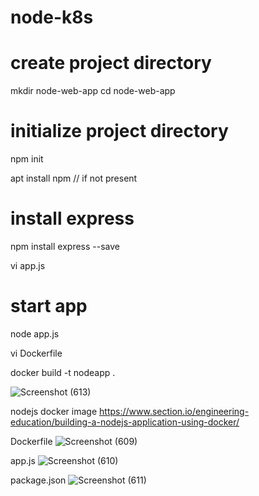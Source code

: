 # node-k8s

# create project directory
 mkdir node-web-app
 cd node-web-app
 
 # initialize project directory
 npm init
 
 apt install npm     // if not present
 
 # install express
  npm install express --save
  
  vi app.js
 
 # start app
 node app.js
 
 vi Dockerfile
 
 docker build -t nodeapp .
 
 
 
 ![Screenshot (613)](https://user-images.githubusercontent.com/109224601/233654687-c2df65e4-6748-4d37-9197-b56a8492d0e6.png)




nodejs docker image
https://www.section.io/engineering-education/building-a-nodejs-application-using-docker/

Dockerfile
![Screenshot (609)](https://user-images.githubusercontent.com/109224601/233653557-0a1e6eba-0b65-4d2f-a137-b3b460078324.png)

app.js
![Screenshot (610)](https://user-images.githubusercontent.com/109224601/233653854-13140f61-8920-4e2e-8eb9-3cb70e91ae71.png)

package.json
![Screenshot (611)](https://user-images.githubusercontent.com/109224601/233654154-159f9c90-90a8-44e1-aaa5-46f5e4a5d2f5.png)


